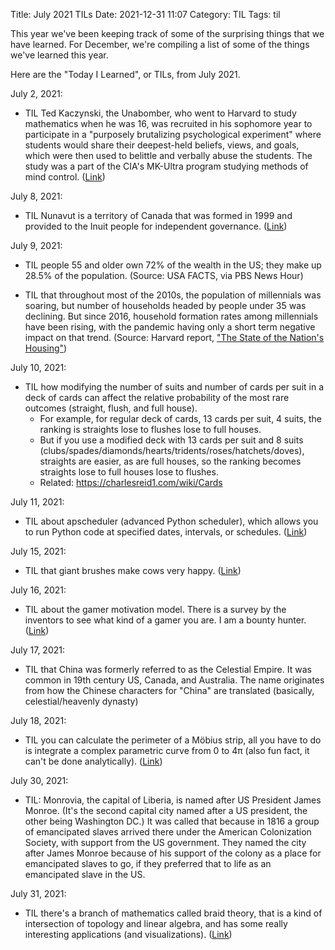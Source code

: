 Title: July 2021 TILs
Date: 2021-12-31 11:07
Category: TIL
Tags: til

This year we've been keeping track of some of the surprising things that we have learned.
For December, we're compiling a list of some of the things we've learned this year.

Here are the "Today I Learned", or TILs, from July 2021.



July 2, 2021:

* TIL Ted Kaczynski, the Unabomber, who went to Harvard to study mathematics when he was 16, was recruited in
  his sophomore year to participate in a "purposely brutalizing psychological experiment" where students would
  share their deepest-held beliefs, views, and goals, which were then used to belittle and verbally abuse the
  students. The study was a part of the CIA's MK-Ultra program studying methods of mind control. 
  ([Link](https://en.wikipedia.org/wiki/Ted_Kaczynski#Harvard_College))

July 8, 2021:

* TIL Nunavut is a territory of Canada that was formed in 1999 and provided to the Inuit people for independent
  governance. ([Link](https://en.wikipedia.org/wiki/Nunavut))

July 9, 2021:

* TIL people 55 and older own 72% of the wealth in the US; they make up 28.5% of the population. 
  (Source: USA FACTS, via PBS News Hour)

* TIL that throughout most of the 2010s, the population of millennials was soaring, but number of households headed
  by people under 35 was declining. But since 2016, household formation rates among millennials have been rising,
  with the pandemic having only a short term negative impact on that trend. 
  (Source: Harvard report, ["The State of the Nation's
  Housing"](https://www.jchs.harvard.edu/sites/default/files/reports/files/Harvard_JCHS_State_Nations_Housing_2021.pdf))

July 10, 2021:

* TIL how modifying the number of suits and number of cards per suit in a deck of cards can affect the relative
  probability of the most rare outcomes (straight, flush, and full house). 
    * For example, for regular deck of cards, 13 cards per suit, 4 suits, the ranking is straights lose to flushes lose
      to full houses. 
    * But if you use a modified deck with 13 cards per suit and 8 suits
      (clubs/spades/diamonds/hearts/tridents/roses/hatchets/doves), straights are easier, as are full houses, so
      the ranking becomes straights lose to full houses lose to flushes. 
    * Related: <https://charlesreid1.com/wiki/Cards>

July 11, 2021:

* TIL about apscheduler (advanced Python scheduler), which allows you to run Python code at specified dates, intervals,
  or schedules. ([Link](https://apscheduler.readthedocs.io/en/stable/userguide.html))

July 15, 2021:

* TIL that giant brushes make cows very happy. ([Link](https://www.youtube.com/watch?v=h3SG72cKA9o))

July 16, 2021:

* TIL about the gamer motivation model. There is a survey by the inventors to see what kind of a gamer you are.
  I am a bounty hunter. ([Link](https://quantic.page.link/cUacLBeXB2tdmEm67))

July 17, 2021:

* TIL that China was formerly referred to as the Celestial Empire. It was common in 19th century US, Canada, and Australia.
  The name originates from how the Chinese characters for "China" are translated (basically, celestial/heavenly dynasty)

July 18, 2021:

* TIL you can calculate the perimeter of a Möbius strip, all you have to do is integrate a complex parametric curve from
  0 to 4π (also fun fact, it can't be done analytically). ([Link](https://mathworld.wolfram.com/MoebiusStrip.html))

July 30, 2021:

* TIL: Monrovia, the capital of Liberia, is named after US President James Monroe. (It's the second capital city
  named after a US president, the other being Washington DC.) It was called that because in 1816 a group of
  emancipated slaves arrived there under the American Colonization Society, with support from the US government.
  They named the city after James Monroe because of his support of the colony as a place for emancipated slaves to go,
  if they preferred that to life as an emancipated slave in the US.

July 31, 2021:

* TIL there's a branch of mathematics called braid theory, that is a kind of intersection of topology and
  linear algebra, and has some really interesting applications (and visualizations). 
  ([Link](https://encyclopediaofmath.org/wiki/Braid_theory))

